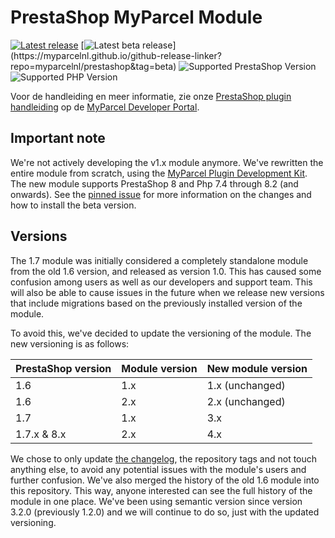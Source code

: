 # PrestaShop MyParcel Module

[![Latest release](https://img.shields.io/github/v/release/myparcelnl/prestashop?labelColor=white&label=Latest%20release)](https://github.com/myparcelnl/prestashop/releases)
[![Latest beta release](https://img.shields.io/github/v/release/myparcelnl/prestashop?filter=*-beta.*)](https://myparcelnl.github.io/github-release-linker?repo=myparcelnl/prestashop&tag=beta)
![Supported PrestaShop Version](https://img.shields.io/badge/Prestashop-%3E1.7-gray?labelColor=DF0067&logo=prestashop)
![Supported PHP Version](https://img.shields.io/badge/PHP-%3E=7.2-B0B3D6?labelColor=white&logo=php)

Voor de handleiding en meer informatie, zie onze [PrestaShop plugin handleiding] op de [MyParcel Developer Portal].

## Important note

We're not actively developing the v1.x module anymore. We've rewritten the entire module from scratch, using the [MyParcel Plugin Development Kit]. The new module supports PrestaShop 8 and Php 7.4 through 8.2 (and onwards). See the [pinned issue] for more information on the changes and how to install the beta version.

## Versions

The 1.7 module was initially considered a completely standalone module from the old 1.6 version, and released as version 1.0. This has caused some confusion among users as well as our developers and support team. This will also be able to cause issues in the future when we release new versions that include migrations based on the previously installed version of the module.

To avoid this, we've decided to update the versioning of the module. The new versioning is as follows:

| PrestaShop version | Module version | New module version |
|--------------------|----------------|--------------------|
| 1.6                | 1.x            | 1.x (unchanged)    |
| 1.6                | 2.x            | 2.x (unchanged)    |
| 1.7                | 1.x            | 3.x                |
| 1.7.x & 8.x        | 2.x            | 4.x                |

We chose to only update [the changelog](./CHANGELOG.md), the repository tags and not touch anything else, to avoid any potential issues with the module's users and further confusion. We've also merged the history of the old 1.6 module into this repository. This way, anyone interested can see the full history of the module in one place. We've been using semantic version since version 3.2.0 (previously 1.2.0) and we will continue to do so, just with the updated versioning.

[MyParcel Developer Portal]: https://developer.myparcel.nl
[MyParcel Plugin Development Kit]: https://developer.myparcel.nl/documentation/52.pdk/
[PrestaShop plugin handleiding]: https://developer.myparcel.nl/nl/documentatie/11.prestashop.html
[pinned issue]: https://github.com/myparcelnl/prestashop/issues/226
